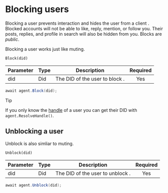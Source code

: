 # Blocking users

Blocking a user prevents interaction and hides the user from a client . Blocked accounts will not be able to like, reply, mention, or follow you.
Their posts, replies, and profile in search will also be hidden from you. Blocks are *public*.

Blocking a user works just like muting.

`Block(did)`

| Parameter    | Type | Description                    | Required   |
|--------------|------|--------------------------------|:----------:|
| did          | Did  | The DID of the user to block . | Yes        |

```c#
await agent.Block(did);
```

> [!TIP]
> If you only know the [handle](../commonTerms.md#handles) of a user you can get their DID with `agent.ResolveHandle()`.

## Unblocking a user

Unblock is also simliar to muting.

`Unblock(did)`

| Parameter    | Type | Description                      | Required   |
|--------------|------|----------------------------------|:----------:|
| did          | Did  | The DID of the user to unblock . | Yes        |

```c#
await agent.Unblock(did);
```
